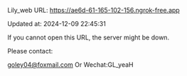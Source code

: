 Lily_web URL: https://ae6d-61-165-102-156.ngrok-free.app

Updated at: 2024-12-09 22:45:31

If you cannot open this URL, the server might be down.

Please contact: 

goley04@foxmail.com Or Wechat:GL_yeaH